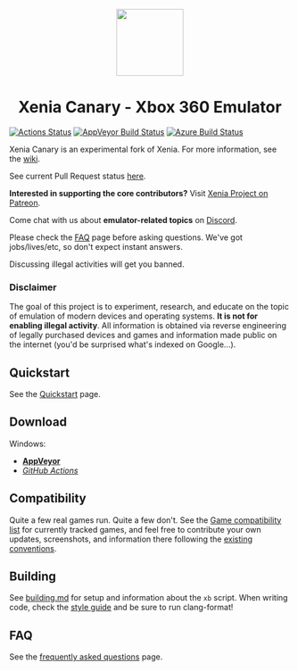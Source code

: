 <p align="center">
    <a href="https://github.com/xenia-canary/xenia-canary/tree/canary/assets/icon">
        <img height="120px" width="120px" src="https://raw.githubusercontent.com/xenia-canary/xenia-canary/canary/assets/icon/1024.png" />
    </a>
</p>
<h1 align="center">Xenia Canary - Xbox 360 Emulator</h1>

[![Actions Status](https://github.com/xenia-canary/xenia-canary/workflows/CI/badge.svg?branch=canary_new)](https://github.com/xenia-canary/xenia-canary/actions?query=branch%3Acanary_new++)
[![AppVeyor Build Status](https://ci.appveyor.com/api/projects/status/5fs0ia3031l9rbpo/branch/canary_new?svg=true)](https://ci.appveyor.com/project/chris-hawley/xenia-canary/branch/canary_new)
[![Azure Build Status](https://dev.azure.com/xenia-canary/xenia-canary/_apis/build/status/xenia-canary.xenia-canary?branchName=canary_new)](https://dev.azure.com/xenia-canary/xenia-canary/_build/latest?definitionId=1&branchName=canary_new)
<!--[![Travis Build Status](https://travis-ci.org/xenia-canary/xenia-canary.svg?branch=canary)](https://travis-ci.org/xenia-canary/xenia-canary)-->

Xenia Canary is an experimental fork of Xenia. For more information, see the
[wiki](https://github.com/xenia-canary/xenia-canary/wiki).

See current Pull Request status [here](https://github.com/xenia-canary/xenia-canary/wiki/PR-status).

**Interested in supporting the core contributors?** Visit
[Xenia Project on Patreon](https://www.patreon.com/xenia_project).

Come chat with us about **emulator-related topics** on [Discord](https://discord.gg/Q9mxZf9).

Please check the [FAQ](https://github.com/xenia-canary/xenia-canary/wiki/FAQ) page before asking questions.
We've got jobs/lives/etc, so don't expect instant answers.

Discussing illegal activities will get you banned.

### Disclaimer

The goal of this project is to experiment, research, and educate on the topic
of emulation of modern devices and operating systems. **It is not for enabling
illegal activity**. All information is obtained via reverse engineering of
legally purchased devices and games and information made public on the internet
(you'd be surprised what's indexed on Google...).

## Quickstart

See the [Quickstart](https://github.com/xenia-project/xenia/wiki/Quickstart) page.

## Download

Windows:
  * **[AppVeyor](https://ci.appveyor.com/api/projects/chris-hawley/xenia-canary/artifacts/xenia_canary.zip?branch=canary_new&job=Configuration:%20Release&pr=false)**
  * *[GitHub Actions](https://github.com/xenia-canary/xenia-canary/releases/latest/download/xenia_canary.zip)*

## Compatibility

Quite a few real games run. Quite a few don't.
See the [Game compatibility list](https://github.com/xenia-canary/game-compatibility/issues)
for currently tracked games, and feel free to contribute your own updates,
screenshots, and information there following the [existing conventions](https://github.com/xenia-canary/game-compatibility/blob/master/README.md).

## Building

See [building.md](docs/building.md) for setup and information about the
`xb` script. When writing code, check the [style guide](docs/style_guide.md)
and be sure to run clang-format!

<!--## Contributors Wanted!
<!--
Have some spare time, know advanced C++, and want to write an emulator?
Contribute! There's a ton of work that needs to be done, a lot of which
is wide open greenfield fun.
<!--
**For general rules and guidelines please see [CONTRIBUTING.md](.github/CONTRIBUTING.md).**
<!--
Fixes and optimizations are always welcome (please!), but in addition to
that there are some major work areas still untouched:
<!--
* Help work through [missing functionality/bugs in games](https://github.com/xenia-project/xenia/labels/compat)
* Add input drivers for [DualShock4 (PS4) controllers](https://github.com/xenia-project/xenia/issues/60) (or anything else)
* Skilled with Linux? A strong contributor is needed to [help with porting](https://github.com/xenia-project/xenia/labels/cross%20platform)
<!--
See more projects [good for contributors](https://github.com/xenia-project/xenia/labels/good%20first%20issue). It's a good idea to ask on Discord and check the issues page before beginning work on
something.
-->
## FAQ

See the [frequently asked questions](https://github.com/xenia-canary/xenia-canary/wiki/FAQ) page.
